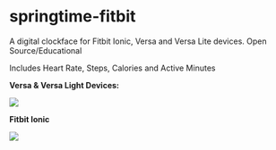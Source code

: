 # springtime-fitbit
A  digital clockface for Fitbit Ionic, Versa and Versa Lite devices. Open Source/Educational

Includes Heart Rate, Steps, Calories and Active Minutes

<b>Versa & Versa Light Devices:</b>

<img src = "https://github.com/rhondachill/springtime-fitbit/blob/master/Versa.png">

<b>Fitbit Ionic</b>

<img src = "https://github.com/rhondachill/springtime-fitbit/blob/master/Ionic.png">

